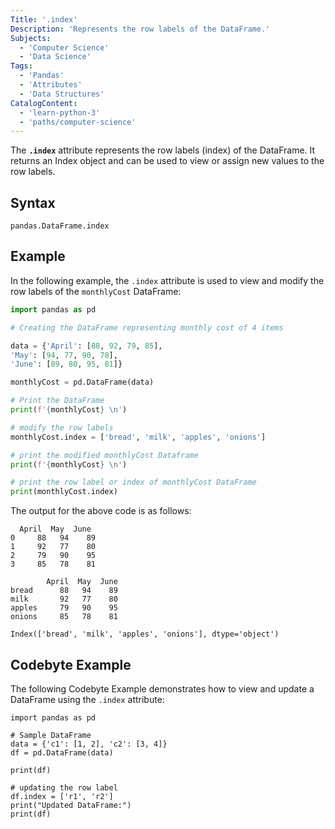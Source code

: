 ```yaml
---
Title: '.index'
Description: 'Represents the row labels of the DataFrame.'
Subjects:
  - 'Computer Science'
  - 'Data Science'
Tags:
  - 'Pandas'
  - 'Attributes'
  - 'Data Structures'
CatalogContent:
  - 'learn-python-3'
  - 'paths/computer-science'
---
```


The **`.index`** attribute represents the row labels (index) of the DataFrame. It returns an Index object and can be used to view or assign new values to the row labels.

## Syntax

```pseudo
pandas.DataFrame.index
```

## Example

In the following example, the `.index` attribute is used to view and modify the row labels of the `monthlyCost` DataFrame:

```py
import pandas as pd

# Creating the DataFrame representing monthly cost of 4 items

data = {'April': [88, 92, 79, 85],
'May': [94, 77, 90, 78],
'June': [89, 80, 95, 81]}

monthlyCost = pd.DataFrame(data)

# Print the DataFrame
print(f'{monthlyCost} \n')

# modify the row labels
monthlyCost.index = ['bread', 'milk', 'apples', 'onions']

# print the modified monthlyCost Dataframe
print(f'{monthlyCost} \n')

# print the row label or index of monthlyCost DataFrame
print(monthlyCost.index)
```

The output for the above code is as follows:

```shell
  April  May  June
0     88   94    89
1     92   77    80
2     79   90    95
3     85   78    81 

        April  May  June
bread      88   94    89
milk       92   77    80
apples     79   90    95
onions     85   78    81 

Index(['bread', 'milk', 'apples', 'onions'], dtype='object')
```

## Codebyte Example

The following Codebyte Example demonstrates how to view and update a DataFrame using the `.index` attribute:

```codebyte/python
import pandas as pd

# Sample DataFrame
data = {'c1': [1, 2], 'c2': [3, 4]}
df = pd.DataFrame(data)

print(df)

# updating the row label
df.index = ['r1', 'r2']
print("Updated DataFrame:")
print(df)
```
